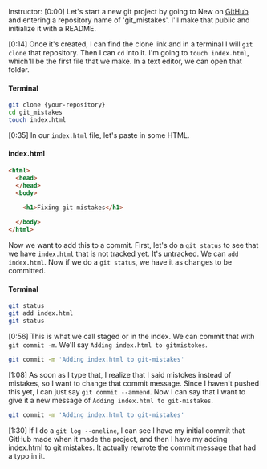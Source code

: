Instructor: [0:00] Let's start a new git project by going to New on [GitHub](https://github.com/new) and entering a repository name of 'git_mistakes'. I'll make that public and initialize it with a README.

[0:14] Once it's created, I can find the clone link and in a terminal I will `git clone` that repository. Then I can `cd` into it. I'm going to `touch index.html`, which'll be the first file that we make. In a text editor, we can open that folder.

#### Terminal
```bash
git clone {your-repository}
cd git_mistakes
touch index.html
```

[0:35] In our `index.html` file, let's paste in some HTML. 

#### index.html
```html
<html>
  <head>
  </head>
  <body>

    <h1>Fixing git mistakes</h1>
  
  </body>
</html>
```

Now we want to add this to a commit. First, let's do a `git status` to see that we have `index.html` that is not tracked yet. It's untracked. We can `add index.html`. Now if we do a `git status`, we have it as changes to be committed.

#### Terminal
```bash
git status
git add index.html
git status
```

[0:56] This is what we call staged or in the index. We can commit that with `git commit -m`. We'll say `Adding index.html to gitmistokes`.

```bash
git commit -m 'Adding index.html to git-mistakes'
```

[1:08] As soon as I type that, I realize that I said mistokes instead of mistakes, so I want to change that commit message. Since I haven't pushed this yet, I can just say `git commit --ammend`. Now I can say that I want to give it a new message of `Adding index.html to git-mistakes`.

```bash
git commit -m 'Adding index.html to git-mistakes'
```

[1:30] If I do a `git log --oneline`, I can see I have my initial commit that GitHub made when it made the project, and then I have my adding index.html to git mistakes. It actually rewrote the commit message that had a typo in it.
